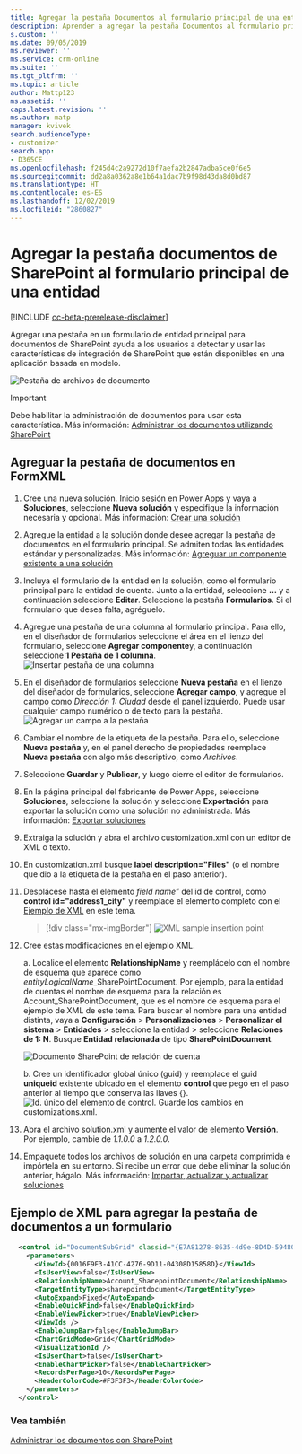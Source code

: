 ```yaml
---
title: Agregar la pestaña Documentos al formulario principal de una entidad | MicrosoftDocs
description: Aprender a agregar la pestaña Documentos al formulario principal de una entidad
s.custom: ''
ms.date: 09/05/2019
ms.reviewer: ''
ms.service: crm-online
ms.suite: ''
ms.tgt_pltfrm: ''
ms.topic: article
author: Mattp123
ms.assetid: ''
caps.latest.revision: ''
ms.author: matp
manager: kvivek
search.audienceType:
- customizer
search.app:
- D365CE
ms.openlocfilehash: f245d4c2a9272d10f7aefa2b2847adba5ce0f6e5
ms.sourcegitcommit: dd2a8a0362a8e1b64a1dac7b9f98d43da8d0bd87
ms.translationtype: HT
ms.contentlocale: es-ES
ms.lasthandoff: 12/02/2019
ms.locfileid: "2860827"
---
```

# <a name="add-the-sharepoint-documents-tab-to-the-main-form-for-an-entity"></a>Agregar la pestaña documentos de SharePoint al formulario principal de una entidad
[!INCLUDE [cc-beta-prerelease-disclaimer](../../includes/cc-beta-prerelease-disclaimer.md)]

Agregar una pestaña en un formulario de entidad principal para documentos de SharePoint ayuda a los usuarios a detectar y usar las características de integración de SharePoint que están disponibles en una aplicación basada en modelo. 

![Pestaña de archivos de documento](media/document-files-tab.png)

> [!IMPORTANT]
> Debe habilitar la administración de documentos para usar esta característica. Más información: [Administrar los documentos utilizando SharePoint](/dynamics365/customer-engagement/admin/manage-documents-using-sharepoint)

## <a name="add-the-documents-tab-in-the-formxml"></a>Agreguar la pestaña de documentos en FormXML 
1.  Cree una nueva solución. Inicio sesión en Power Apps y vaya a **Soluciones**, seleccione **Nueva solución** y especifique la información necesaria y opcional. Más información: [Crear una solución](../common-data-service/create-solution.md)
2. Agregue la entidad a la solución donde desee agregar la pestaña de documentos en el formulario principal. Se admiten todas las entidades estándar y personalizadas. Más información: [Agreguar un componente existente a una solución](/powerapps/maker/common-data-service/use-solution-explorer#add-an-existing-component-to-a-solution)
3. Incluya el formulario de la entidad en la solución, como el formulario principal para la entidad de cuenta. Junto a la entidad, seleccione **...** y a continuación seleccione **Editar**. Seleccione la pestaña **Formularios**. Si el formulario que desea falta, agréguelo.   

4. Agregue una pestaña de una columna al formulario principal. Para ello, en el diseñador de formularios seleccione el área en el lienzo del formulario, seleccione **Agregar componente**y, a continuación seleccione **1 Pestaña de 1 columna**.  
   ![Insertar pestaña de una columna](media/insert-one-column-tab.png)

5. En el diseñador de formularios seleccione **Nueva pestaña** en el lienzo del diseñador de formularios, seleccione **Agregar campo**, y agregue el campo como *Dirección 1: Ciudad* desde el panel izquierdo. Puede usar cualquier campo numérico o de texto para la pestaña. ![Agregar un campo a la pestaña](media/add-field-to-tab.png)
6. Cambiar el nombre de la etiqueta de la pestaña. Para ello, seleccione **Nueva pestaña** y, en el panel derecho de propiedades reemplace **Nueva pestaña** con algo más descriptivo, como *Archivos*.
7. Seleccione **Guardar** y **Publicar**, y luego cierre el editor de formularios. 
8. En la página principal del fabricante de Power Apps, seleccione **Soluciones**, seleccione la solución y seleccione **Exportación** para exportar la solución como una solución no administrada. Más información: [Exportar soluciones](../common-data-service/import-update-export-solutions.md#export-solutions) 
9. Extraiga la solución y abra el archivo customization.xml con un editor de XML o texto. 
10. En customization.xml busque **label description="Files"** (o el nombre que dio a la etiqueta de la pestaña en el paso anterior).
11. Desplácese hasta el elemento *field name*” del id de control, como **control id="address1_city"** y reemplace el elemento completo con el [Ejemplo de XML](#xml-sample-for-adding-the-documents-tab-to-a-form) en este tema. 

    > [!div class="mx-imgBorder"] 
    > ![](media/form-xml.png "XML sample insertion point")

12. Cree estas modificaciones en el ejemplo XML. 
    
     a. Localice el elemento **RelationshipName** y reemplácelo con el nombre de esquema que aparece como *entityLogicalName*_SharePointDocument. Por ejemplo, para la entidad de cuentas el nombre de esquema para la relación es Account_SharePointDocument, que es el nombre de esquema para el ejemplo de XML de este tema. Para buscar el nombre para una entidad distinta, vaya a **Configuración** > **Personalizaciones** > **Personalizar el sistema** > **Entidades** > seleccione la entidad > seleccione **Relaciones de 1: N**. Busque **Entidad relacionada** de tipo **SharePointDocument**. 

      ![Documento SharePoint de relación de cuenta](media/account-sharepointdocument.png)

     b. Cree un identificador global único (guid) y reemplace el guid **uniqueid** existente ubicado en el elemento **control** que pegó en el paso anterior al tiempo que conserva las llaves {}.  
       ![Id. único del elemento de control](media/control-unique-id.png). Guarde los cambios en customizations.xml. 
13. Abra el archivo solution.xml y aumente el valor de elemento **Versión**. Por ejemplo, cambie de *1.1.0.0* a *1.2.0.0*. 
14. Empaquete todos los archivos de solución en una carpeta comprimida e impórtela en su entorno. Si recibe un error que debe eliminar la solución anterior, hágalo. Más información: [Importar, actualizar y actualizar soluciones](../common-data-service/import-update-export-solutions.md) 

## <a name="xml-sample-for-adding-the-documents-tab-to-a-form"></a>Ejemplo de XML para agregar la pestaña de documentos a un formulario
```xml
  <control id="DocumentSubGrid" classid="{E7A81278-8635-4d9e-8D4D-59480B391C5B}" indicationOfSubgrid="true" uniqueid="{9cd66b5c-8b7a-6433-c5a5-46a7245dd534}"> 
    <parameters> 
      <ViewId>{0016F9F3-41CC-4276-9D11-04308D15858D}</ViewId> 
      <IsUserView>false</IsUserView>         
      <RelationshipName>Account_SharepointDocument</RelationshipName>
      <TargetEntityType>sharepointdocument</TargetEntityType> 
      <AutoExpand>Fixed</AutoExpand> 
      <EnableQuickFind>false</EnableQuickFind> 
      <EnableViewPicker>true</EnableViewPicker> 
      <ViewIds /> 
      <EnableJumpBar>false</EnableJumpBar> 
      <ChartGridMode>Grid</ChartGridMode> 
      <VisualizationId /> 
      <IsUserChart>false</IsUserChart> 
      <EnableChartPicker>false</EnableChartPicker> 
      <RecordsPerPage>10</RecordsPerPage> 
      <HeaderColorCode>#F3F3F3</HeaderColorCode> 
    </parameters> 
  </control> 
```

### <a name="see-also"></a>Vea también
[Administrar los documentos con SharePoint](/dynamics365/customer-engagement/admin/manage-documents-using-sharepoint)
